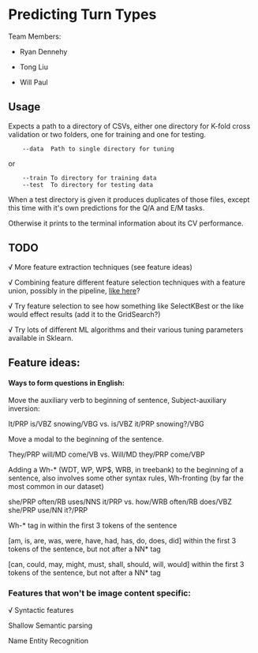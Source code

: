 Predicting Turn Types
===============

Team Members:

* Ryan Dennehy

* Tong Liu

* Will Paul

## Usage

Expects a path to a directory of CSVs, either one directory for K-fold cross
validation or two folders, one for training and one for testing.

```
    --data  Path to single directory for tuning
```

or

```
    --train To directory for training data
    --test  To directory for testing data
```

When a test directory is given it produces duplicates of those files, except
this time with it's own predictions for the Q/A and E/M tasks.

Otherwise it prints to the terminal information about its CV performance.

## TODO

√ More feature extraction techniques (see feature ideas)

√ Combining feature different feature selection techniques with a feature union, possibly in the pipeline, [like here](http://zacstewart.com/2014/08/05/pipelines-of-featureunions-of-pipelines.html)?

√ Try feature selection to see how something like SelectKBest or the like would effect results (add it to the GridSearch?)

√ Try lots of different ML algorithms and their various tuning parameters available in Sklearn.

## Feature ideas:

#### Ways to form questions in English:

Move the auxiliary verb to beginning of sentence, Subject-auxiliary inversion:

It/PRP is/VBZ snowing/VBG vs. is/VBZ it/PRP snowing?/VBG

Move a modal to the beginning of the sentence.

They/PRP will/MD come/VB vs. Will/MD they/PRP come/VBP

Adding a Wh-\* (WDT, WP, WP$, WRB, in treebank) to the beginning of a sentence, also involves some other syntax rules, Wh-fronting (by far the most common in our dataset)

she/PRP often/RB uses/NNS it/PRP  vs. how/WRB often/RB does/VBZ she/PRP use/NN it?/PRP

Wh-\* tag in within the first 3 tokens of the sentence

[am, is, are, was, were, have, had, has, do, does, did] within the first 3 tokens of the sentence, but not after a NN\* tag

[can, could, may, might, must, shall, should, will, would] within the first 3 tokens of the sentence, but not after a NN\* tag

### Features that won't be image content specific:

√ Syntactic features

Shallow Semantic parsing

Name Entity Recognition
